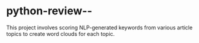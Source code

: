# python-review--
This project involves scoring NLP-generated keywords from various article topics to create word clouds for each topic.
